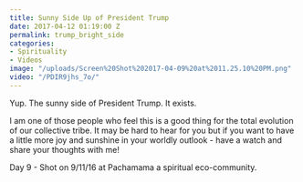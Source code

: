 ```yaml
---
title: Sunny Side Up of President Trump
date: 2017-04-12 01:19:00 Z
permalink: trump_bright_side
categories:
- Spirituality
- Videos
image: "/uploads/Screen%20Shot%202017-04-09%20at%2011.25.10%20PM.png"
video: "/PDIR9jhs_7o/"
---
```


Yup. The sunny side of President Trump. It exists. 

I am one of those people who feel this is a good thing for the total evolution of our collective tribe. It may be hard to hear for you but if you want to have a little more joy and sunshine in your worldly outlook - have a watch and share your thoughts with me! 

Day 9 - Shot on 9/11/16 at Pachamama a spiritual eco-community.